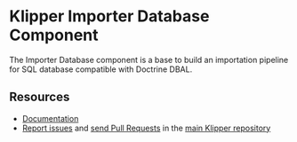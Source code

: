 Klipper Importer Database Component
===================================

The Importer Database component is a base to build an importation pipeline for SQL database
compatible with Doctrine DBAL.

Resources
---------

- [Documentation](https://doc.klipper.dev/components/importer-database)
- [Report issues](https://github.com/klipperdev/klipper/issues)
  and [send Pull Requests](https://github.com/klipperdev/klipper/pulls)
  in the [main Klipper repository](https://github.com/klipperdev/klipper)
